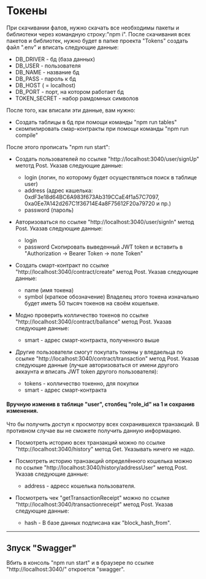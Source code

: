 # Токены

При скачивании фалов, нужно скачать все необходимы пакеты и библиотеки через командную строку:"npm i".
После скачивания всех пакетов и библиотек, нужно будет в папке проекта "Tokens" создать файл ".env" и вписать следующие данные:

* DB_DRIVER - бд (база данных)
* DB_USER - пользователя
* DB_NAME - название бд
* DB_PASS - пароль к бд
* DB_HOST ( = localhost)
* DB_PORT - порт, на котором работает бд
* TOKEN_SECRET - набор рамдомных символов

После того, как вписали эти данные, вам нужно:
* Создать таблицы в бд при помощи команды "npm run tables"
* скомпилировать смар-контракты при помощи команды "npm run compile"

После этого прописать "npm run start":
* Создать пользователей по ссылке "http://localhost:3040/user/signUp" метотд Post. Указав следующие данные:
    * login (логин, по которому будет осуществляться поиск в таблице user)
    * address (адрес кашелька: 0xdF3e18d64BC6A983f673Ab319CCaE4f1a57C7097, 0xa0Ee7A142d267C1f36714E4a8F75612F20a79720 и пр.)
    * password (пароль)
* Авторизоваться по ссылке "http://localhost:3040/user/signIn" метод Post. Указав следующие данные:
    * login
    * password
Скопировать выведенный JWT token и вставить в "Authorization -> Bearer Token -> поле Token"

* Создать смарт-контракт по ссылке "http://localhost:3040/contract/create" метод Post. Указав следующие данные:
    * name (имя токена)
    * symbol (краткое обозначение)
Владелец этого токена изначально будет иметь 50 тысяч токенов на своём кошельке.

* Модно проверить колличество токенов по ссылке "http://localhost:3040/contract/ballance" метод Post. Указав следующие данные:
    * smart - адрес смарт-контракта, полученного выше

* Другие пользователи смогут покупать токены у вледаельца по ссылке "http://localhost:3040/contract/transaction" метод Post. Указав следующие данные (лучше авторизоваться от имени другого аккаунта и вписать JWT token другого пользователя):
    * tokens - колличество токенно, для покупки
    * smart - адрес смарт-контракта

#### Вручную изменив в таблице "user", столбец "role_id" на 1 и сохранив изменения.
Что бы получить доступ к просмотру всех сохранившехся транзакций. В противном случае вы не сможете получить данную информацию.


* Посмотреть историю всех транзакций можно по ссылке "http://localhost:3040/history" метод Get. Указывать ничего не надо.

* Посмотреть историю транзакций определённого кошелька можно по ссылке "http://localhost:3040/history/addressUser" метод Post. Указав следующие данные:
    * address - адресс кошелька пользователя.

* Посмотреть чек "getTransactionReceipt" можно по ссылке "http://localhost:3040/transactionreceipt" метод Post. Указав следующие данные:
    * hash - В базе данных подписана как "block_hash_from".

___
## Зпуск "Swagger"
Вбить в консоль "npm run start" и в браузере по ссылке "http://localhost:3040/" откроется "swagger".